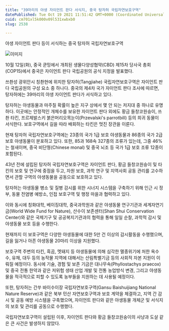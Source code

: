 ```yaml
---
title: "39마리의 야생 자이언트 판다 서식지, 중국 탕자허 국립자연보호구역"
datePublished: Tue Oct 19 2021 11:51:42 GMT+0000 (Coordinated Universal Time)
cuid: cm701xl5k000v09l531xwbxb0
slug: 2538

---
```



야생 자이언트 판다 등이 서식하는 중국 탕자허 국립자연보호구역

![이미지](https://cdn.hashnode.com/res/hashnode/image/upload/v1739252331117/5cc3899e-6efe-46ea-b65c-6e79c8d00ad8.png)

10월 12일(화), 중국 쿤밍에서 개최된 생물다양성협약(CBD) 제15차 당사국 총회(COP15)에서 중국은 자이언트 판다 국립공원의 공식 지정을 발표했다.

쓰촨성 광위안시 칭촨현에 위치한 탕자허(Tangjiahe) 국립자연보호구역은 자이언트 판다 국립공원의 구성 요소 중 하나다. 중국의 제4차 국가 자이언트 판다 조사에 따르면, 탕자허에는 39마리의 야생 자이언트 판다가 서식하고 있다.

탕자허는 야생동물과 마주칠 확률이 높은 지구 상에서 몇 안 되는 저지대 중 하나로 유명하다. 이곳에는 안정적인 개체수를 보유한 자이언트 판다 외에도 황금 들창코원숭이, 쓰촨 타킨, 프르제발스키 붉은머리오목눈이(Przevalski's parrotbill) 등의 희귀 동물이 서식한다. 보호구역에서 길을 따라 배회하는 타킨은 멋진 장관을 이룬다.

현재 탕자허 국립자연보호구역에는 23종의 국가 1급 보호 야생동물과 86종의 국가 2급 보호 야생동물이 분포하고 있다. 또한, 85과 168속 327종의 조류가 있는데, 그중 46%는 철새이며, 중국 비단꿩(Chinese monal) 및 중국 뇌조 등 국가 1급 보호 조류 12종이 포함된다.

43년 전에 설립된 탕자허 국립자연보호구역은 자이언트 판다, 황금 들창코원숭이 및 타킨의 보호 및 연구에 중점을 두고, 자원 보호, 과학 연구 및 지역사회 공동 관리를 고수하면서 관할 구역의 야생동물을 공동으로 보호하고 있다.

탕자허는 야생동물 병소 및 질병 감시를 위한 시너지 시스템을 구축하기 위해 인근 시 정부, 동물 전염병 예방소, 인접 보호구역 및 행정 마을과 협력하고 있다.

이와 동시에 칭화대학, 베이징대학, 중국과학원과 같은 야생동물 연구기관과 세계자연기금(World Wide Fund for Nature), 산수이 보존센터(Shan Shui Conservation Center)와 같은 국제기구 및 공공복지기관과의 협력을 통해 일일 순찰, 과학적 감시 및 야생동물 보호 등을 수행한다.

현재까지 이 보호구역은 다양한 야생동물에 대한 5만 건 이상의 감시활동을 수행했으며, 길을 잃거나 아픈 야생동물 20마리 이상을 지원했다.

보호구역 주변의 타킨, 흑곰, 멧돼지 등 야생동물에 의해 심각한 멸종위기에 처한 옥수수, 유채, 대두 등의 농작물 지역에 대해서는 산림특별기금 등의 사회적 자본 지원이 이뤄질 예정이다. 동시에 기술, 경험 및 보존 기금은 대나무속(Phyllostachys praecox) 및 중국 전통 한약과 같은 저위험 생태 산업 개발 및 전통 농업방식 변경, 그리고 야생동물을 적극적으로 피할 수 있도록 농부들을 지원하는 데 사용될 예정이다.

또한, 탕자허는 간쑤 바이수이장 국립자연보호구역(Gansu Baishuijiang National Nature Reserve)과 같은 북부 민산 자연보호구역과 보호 계약을 체결하고, 지역 간 감시 및 공동 예방 시스템을 구축했으며, 자이언트 판다와 같은 야생동물 개체군 및 서식지의 보호 및 관리를 공동으로 수행했다.

국립자연보호구역이 설립된 이후, 자이언트 판다와 황금 들창코원숭이의 사냥과 도살 같은 큰 사건은 발생하지 않았다.